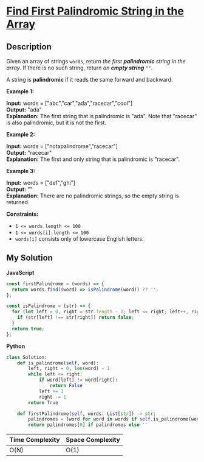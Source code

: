 # [Find First Palindromic String in the Array](https://leetcode.com/problems/find-first-palindromic-string-in-the-array)

## Description

Given an array of strings `words`, return _the first **palindromic** string in the array_. If there is no such string, return _an **empty string**_ `""`.

A string is **palindromic** if it reads the same forward and backward.

**Example 1:**

**Input:** words = ["abc","car","ada","racecar","cool"]  
**Output:** "ada"  
**Explanation:** The first string that is palindromic is "ada".
Note that "racecar" is also palindromic, but it is not the first.

**Example 2:**

**Input:** words = ["notapalindrome","racecar"]  
**Output:** "racecar"  
**Explanation:** The first and only string that is palindromic is "racecar".

**Example 3:**

**Input:** words = ["def","ghi"]  
**Output:** ""  
**Explanation:** There are no palindromic strings, so the empty string is returned.

**Constraints:**

- `1 <= words.length <= 100`
- `1 <= words[i].length <= 100`
- `words[i]` consists only of lowercase English letters.

## My Solution

**JavaScript**

```js
const firstPalindrome = (words) => {
  return words.find((word) => isPalindrome(word)) ?? '';
};

const isPalindrome = (str) => {
  for (let left = 0, right = str.length - 1; left <= right; left++, right--) {
    if (str[left] !== str[right]) return false;
  }
  return true;
};
```

**Python**

```py
class Solution:
    def is_palindrome(self, word):
        left, right = 0, len(word) - 1
        while left <= right:
            if word[left] != word[right]:
                return False
            left += 1
            right -= 1
        return True

    def firstPalindrome(self, words: List[str]) -> str:
        palindromes = [word for word in words if self.is_palindrome(word)]
        return palindromes[0] if palindromes else ''
```

| Time Complexity | Space Complexity |
| --------------- | ---------------- |
| O(N)            | O(1)             |
